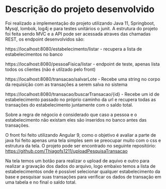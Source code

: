 # Descrição do projeto desenvolvido

Foi realizado a implementação do projeto utilizando Java 11, Springboot, Mysql, lombok, log4j e para testes unitários o junit.
A estrutura do projeto foi feita sendo MVC e a API pode ser acessada atraves das chamadas REST, os endpoint desenvolvidos são:

https://localhost:8080/estabelecimento/listar - recupera a lista de estabelecimentos no banco

https://localhost:8080/pessoaFisica/listar - endpoint de teste, apenas lista todos os clientes (não é utilzado pelo front)

https://localhost:8080/transacao/salvarLote - Recebe uma string no corpo da requisição com as transações a serem salva no sistema

https://localhost:8080/transacao/buscarTransacao/{id} - Recebe um id de estabelecimento passado no próprio caminho da url e recupera todas as transações do estabelecimento juntamente com o saldo total.

Sobre a regra de négocio é considerado que caso a pessoa e o estabelecimento não existam eles são inseridos no banco antes das transações.

O front foi feito utilizando Angular 9, como o objetivo é avaliar a parte de java foi feito apenas uma tela simples sem se preocupar muito com o css e estrutura da tela. O projeto pode ser encontrado no seguinte repositório: https://github.com/Thiagofs1211/uploadPesquisaTransacao

Na tela temos um botão para realizar o upload de aquivo e outro para realizar a gravação dos dados do arquivo, logo embaixo temos a lista de estabelecimentos onde é possível selecionar qualquer estabelecimento da base e pesquisar suas transações para verificar os dados de transação em uma tabela e no final o saldo total.
